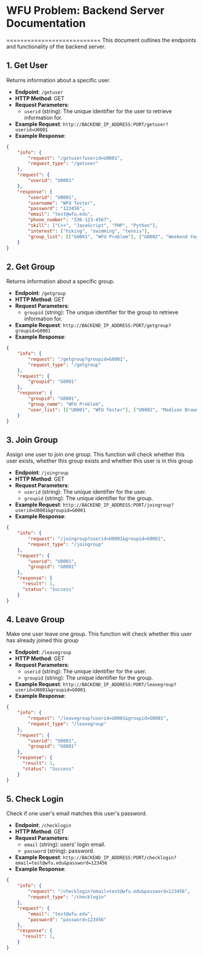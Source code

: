 # WFU Problem: Backend Server Documentation
===========================
This document outlines the endpoints and functionality of the backend server.

## 1. Get User

Returns information about a specific user.

- **Endpoint**: `/getuser`
- **HTTP Method**: GET
- **Request Parameters**:
  - `userid` (string): The unique identifier for the user to retrieve information for.
- **Example Request**: `http://BACKEND_IP_ADDRESS:PORT/getuser?userid=U0001`
- **Example Response**:

```json
{
    "info": {
        "request": "/getuser?userid=U0001",
        "request_type": "/getuser"
    },
    "request": {
        "userid": "U0001"
    },
    "response": {
        "userid": "U0001",
        "username": "WFU Tester",
        "password": "123456",
        "email": "test@wfu.edu",
        "phone_number": "336-123-4567",
        "skill": ["C++", "JavaScript", "PHP", "Python"],
        "interest": ["hiking", "swimming", "tennis"],
        "group_list": [["G0001", "WFU Problem"], ["G0002", "Weekend Yoga"], ["G0003", "Summer Camp"], ["G0004", "PIT Menu - Ronald"]]
    }
}

```

## 2. Get Group

Returns information about a specific group.

- **Endpoint**: `/getgroup`
- **HTTP Method**: GET
- **Request Parameters**:
  - `groupid` (string): The unique identifier for the group to retrieve information for.
- **Example Request**: `http://BACKEND_IP_ADDRESS:PORT/getgroup?groupid=G0001`
- **Example Response**:

```json
{
    "info": {
        "request": "/getgroup?groupid=G0001",
        "request_type": "/getgroup"
    },
    "request": {
        "groupid": "G0001"
    },
    "response": {
        "groupid": "G0001",
        "group_name": "WFU Problem",
        "user_list": [["U0001", "WFU Tester"], ["U0002", "Madison Brown"], ["U0003", "Emma Davis"], ["U0004", "Emily Thomas"]]
    }
}
```

## 3. Join Group

Assign one user to join one group. This function will check whether this user exists, whether this group exists and whether this user is in this group

- **Endpoint**: `/joingroup`
- **HTTP Method**: GET
- **Request Parameters**:
  - `userid` (string): The unique identifier for the user.
  - `groupid` (string): The unique identifier for the group.
- **Example Request**: `http://BACKEND_IP_ADDRESS:PORT/joingroup?userid=U0001&groupid=G0001`
- **Example Response**:

```json
{
    "info": {
        "request": "/joingroup?userid=U0001&groupid=G0001",
        "request_type": "/joingroup"
    },
    "request": {
        "userid": "U0001",
        "groupid": "G0001"
    },
    "response": {
      "result": 1,
      "status": "Success"
    }
}
```

## 4. Leave Group

Make one user leave one group. This function will check whether this user has already joined this group

- **Endpoint**: `/leavegroup`
- **HTTP Method**: GET
- **Request Parameters**:
  - `userid` (string): The unique identifier for the user.
  - `groupid` (string): The unique identifier for the group.
- **Example Request**: `http://BACKEND_IP_ADDRESS:PORT/leavegroup?userid=U0001&groupid=G0001`
- **Example Response**:

```json
{
    "info": {
        "request": "/leavegroup?userid=U0001&groupid=G0001",
        "request_type": "/leavegroup"
    },
    "request": {
        "userid": "U0001",
        "groupid": "G0001"
    },
    "response": {
      "result": 1,
      "status": "Success"
    }
}
```

## 5. Check Login

Check if one user's email matches this user's password.

- **Endpoint**: `/checklogin`
- **HTTP Method**: GET
- **Request Parameters**:
  - `email` (string): users' login email.
  - `password` (string): password.
- **Example Request**: `http://BACKEND_IP_ADDRESS:PORT/checklogin?email=test@wfu.edu&password=123456`
- **Example Response**:

```json
{
    "info": {
        "request": "/checklogin?email=test@wfu.edu&password=123456",
        "request_type": "/checklogin"
    },
    "request": {
        "email": "test@wfu.edu",
        "password": "password=123456"
    },
    "response": {
      "result": 1,
    }
}
```